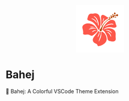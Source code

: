 <p align="center">
    <img height="128px" width="128px" src="https://raw.githubusercontent.com/Muhammad-Sarfaraz/Bahej/main/images/main.png">
</p>

# Bahej
🌈 Bahej: A Colorful VSCode Theme Extension
